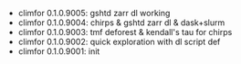 -   climfor 0.1.0.9005: gshtd zarr dl working
-   climfor 0.1.0.9004: chirps & gshtd zarr dl & dask+slurm
-   climfor 0.1.0.9003: tmf deforest & kendall's tau for chirps
-   climfor 0.1.0.9002: quick exploration with dl script def
-   climfor 0.1.0.9001: init
